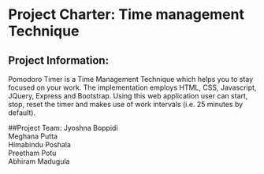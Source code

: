 # Project Charter: Time management Technique


## Project Information:
Pomodoro Timer is a Time Management Technique which helps you to stay focused on your work. The implementation employs HTML, CSS, Javascript, JQuery, Express and Bootstrap. Using this web application user can start, stop, reset the timer and makes use of work intervals (i.e. 25 minutes by default). 


##Project Team:
Jyoshna Boppidi<br>
Meghana Putta<br>
Himabindu Poshala<br>
Preetham Potu<br>
Abhiram Madugula<br>

